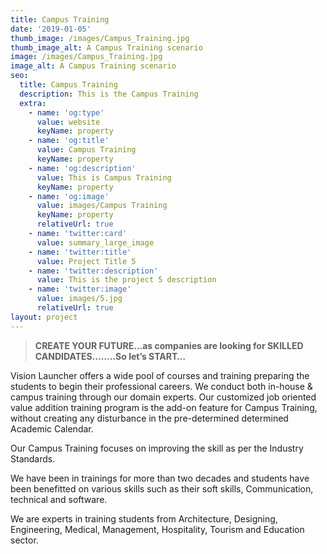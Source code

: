 ```yaml
---
title: Campus Training
date: '2019-01-05'
thumb_image: /images/Campus_Training.jpg
thumb_image_alt: A Campus Training scenario
image: /images/Campus_Training.jpg
image_alt: A Campus Training scenario
seo:
  title: Campus Training
  description: This is the Campus Training
  extra:
    - name: 'og:type'
      value: website
      keyName: property
    - name: 'og:title'
      value: Campus Training
      keyName: property
    - name: 'og:description'
      value: This is Campus Training
      keyName: property
    - name: 'og:image'
      value: images/Campus Training
      keyName: property
      relativeUrl: true
    - name: 'twitter:card'
      value: summary_large_image
    - name: 'twitter:title'
      value: Project Title 5
    - name: 'twitter:description'
      value: This is the project 5 description
    - name: 'twitter:image'
      value: images/5.jpg
      relativeUrl: true
layout: project
---
```

> **CREATE YOUR FUTURE…as companies are looking for SKILLED CANDIDATES……..So let’s START…**

Vision Launcher offers a wide pool of courses and training preparing the students to begin their professional careers. We conduct both in-house & campus training through our domain experts. Our customized job oriented value addition training program is the add-on feature for Campus Training, without creating any disturbance in the pre-determined determined Academic Calendar.

Our Campus Training focuses on improving the skill as per the Industry Standards.

We have been in trainings for more than two decades and students have been benefitted on various skills such as their soft skills, Communication, technical and software.

We are experts in training students from Architecture, Designing, Engineering, Medical, Management, Hospitality, Tourism and Education sector.
